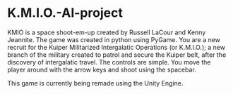 # K.M.I.O.-AI-project

KMIO is a space shoot-em-up created by Russell LaCour and Kenny Jeannite. The game was created in python using PyGame.
You are a new recruit for the Kuiper Militarized Intergalatic Operations (or K.M.I.O.); a new branch of the military 
created to patrol and secure the Kuiper belt, after the discovery of intergalatic travel. The controls are simple. 
You move the player around with the arrow keys and shoot using the spacebar.

This game is currently being remade using the Unity Engine.
